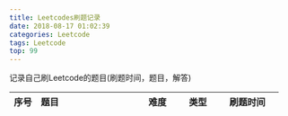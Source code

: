 ```yaml
---
title: Leetcodes刷题记录
date: 2018-08-17 01:02:39
categories: Leetcode
tags: Leetcode
top: 99
---
```

记录自己刷Leetcode的题目(刷题时间，题目，解答)

<!--more-->

<style>
table th:nth-of-type(1) {
    width: 10%;
}

table th:nth-of-type(3) {
    width: 15%;
}

table th:nth-of-type(4) {
    width: 15%;
}

table th:nth-of-type(5) {
    width: 20%;
}

</style>
| 序号 | 题目                                                                                                              | 难度   | 类型 | 刷题时间   |
| :--- | :---------------------------------------------------------------------------------------------------------------- | :----- | :--- | :--------- |
